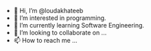 - 👋 Hi, I’m @loudakhateeb
- 👀 I’m interested in programming.
- 🌱 I’m currently learning Software Engineering.
- 💞️ I’m looking to collaborate on ...
- 📫 How to reach me ...

<!---
loudakhateeb/loudakhateeb is a ✨ special ✨ repository because its `README.md` (this file) appears on your GitHub profile.
You can click the Preview link to take a look at your changes.
--->
